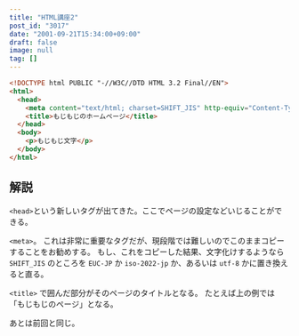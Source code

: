 ```yaml
---
title: "HTML講座2"
post_id: "3017"
date: "2001-09-21T15:34:00+09:00"
draft: false
image: null
tag: []
---
```


```HTML
<!DOCTYPE html PUBLIC "-//W3C//DTD HTML 3.2 Final//EN">
<html>
  <head>
    <meta content="text/html; charset=SHIFT_JIS" http-equiv="Content-Type">
    <title>もじもじのホームページ</title>
  </head>
  <body>
    <p>もじもじ文字</p>
  </body>
</html>
```

## 解説

`<head>`という新しいタグが出てきた。ここでページの設定などいじることができる。

`<meta>`。
これは非常に重要なタグだが、現段階では難しいのでこのままコピーすることをお勧めする。
もし、これをコピーした結果、文字化けするようなら `SHIFT_JIS` のところを `EUC-JP` か `iso-2022-jp` か、あるいは `utf-8` かに置き換えると直る。

`<title>` で囲んだ部分がそのページのタイトルとなる。
たとえば上の例では「もじもじのページ」となる。

あとは前回と同じ。
